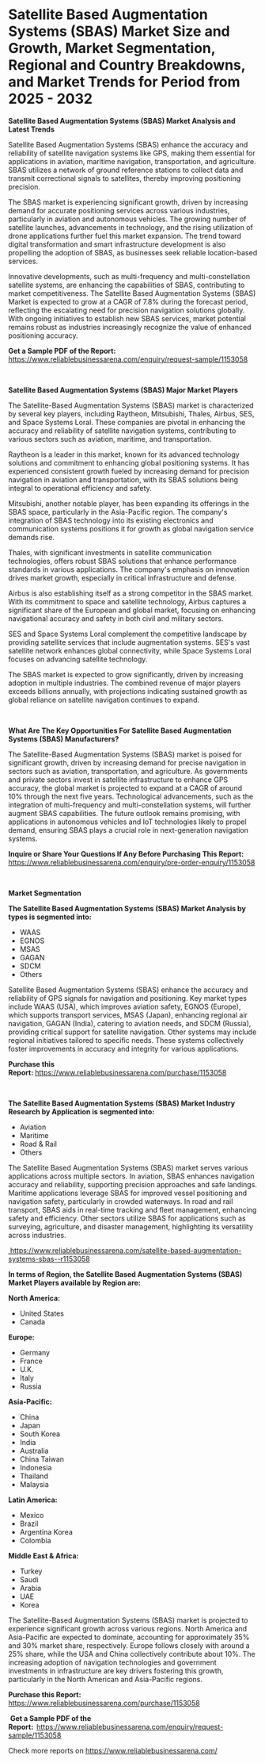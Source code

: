 <p><h1>Satellite Based Augmentation Systems (SBAS) Market Size and Growth, Market Segmentation, Regional and Country Breakdowns, and Market Trends for Period from 2025 -  2032</h1></p><p><strong>Satellite Based Augmentation Systems (SBAS) Market Analysis and Latest Trends</strong></p>
<p><p>Satellite Based Augmentation Systems (SBAS) enhance the accuracy and reliability of satellite navigation systems like GPS, making them essential for applications in aviation, maritime navigation, transportation, and agriculture. SBAS utilizes a network of ground reference stations to collect data and transmit correctional signals to satellites, thereby improving positioning precision.</p><p>The SBAS market is experiencing significant growth, driven by increasing demand for accurate positioning services across various industries, particularly in aviation and autonomous vehicles. The growing number of satellite launches, advancements in technology, and the rising utilization of drone applications further fuel this market expansion. The trend toward digital transformation and smart infrastructure development is also propelling the adoption of SBAS, as businesses seek reliable location-based services.</p><p>Innovative developments, such as multi-frequency and multi-constellation satellite systems, are enhancing the capabilities of SBAS, contributing to market competitiveness. The Satellite Based Augmentation Systems (SBAS) Market is expected to grow at a CAGR of 7.8% during the forecast period, reflecting the escalating need for precision navigation solutions globally. With ongoing initiatives to establish new SBAS services, market potential remains robust as industries increasingly recognize the value of enhanced positioning accuracy.</p></p>
<p><strong>Get a Sample PDF of the Report:&nbsp;</strong> <a href="https://www.reliablebusinessarena.com/enquiry/request-sample/1153058?utm_campaign=2136&utm_medium=2&utm_source=Github&utm_content=ia&utm_term=15022025&utm_id=satellite-based-augmentation-systems-sbas">https://www.reliablebusinessarena.com/enquiry/request-sample/1153058</a></p>
<p>&nbsp;</p>
<p><strong>Satellite Based Augmentation Systems (SBAS) Major Market Players</strong></p>
<p><p>The Satellite-Based Augmentation Systems (SBAS) market is characterized by several key players, including Raytheon, Mitsubishi, Thales, Airbus, SES, and Space Systems Loral. These companies are pivotal in enhancing the accuracy and reliability of satellite navigation systems, contributing to various sectors such as aviation, maritime, and transportation.</p><p>Raytheon is a leader in this market, known for its advanced technology solutions and commitment to enhancing global positioning systems. It has experienced consistent growth fueled by increasing demand for precision navigation in aviation and transportation, with its SBAS solutions being integral to operational efficiency and safety.</p><p>Mitsubishi, another notable player, has been expanding its offerings in the SBAS space, particularly in the Asia-Pacific region. The company's integration of SBAS technology into its existing electronics and communication systems positions it for growth as global navigation service demands rise.</p><p>Thales, with significant investments in satellite communication technologies, offers robust SBAS solutions that enhance performance standards in various applications. The company's emphasis on innovation drives market growth, especially in critical infrastructure and defense.</p><p>Airbus is also establishing itself as a strong competitor in the SBAS market. With its commitment to space and satellite technology, Airbus captures a significant share of the European and global market, focusing on enhancing navigational accuracy and safety in both civil and military sectors.</p><p>SES and Space Systems Loral complement the competitive landscape by providing satellite services that include augmentation systems. SES's vast satellite network enhances global connectivity, while Space Systems Loral focuses on advancing satellite technology.</p><p>The SBAS market is expected to grow significantly, driven by increasing adoption in multiple industries. The combined revenue of major players exceeds billions annually, with projections indicating sustained growth as global reliance on satellite navigation continues to expand.</p></p>
<p>&nbsp;</p>
<p><strong>What Are The Key Opportunities For Satellite Based Augmentation Systems (SBAS) Manufacturers?</strong></p>
<p><p>The Satellite-Based Augmentation Systems (SBAS) market is poised for significant growth, driven by increasing demand for precise navigation in sectors such as aviation, transportation, and agriculture. As governments and private sectors invest in satellite infrastructure to enhance GPS accuracy, the global market is projected to expand at a CAGR of around 10% through the next five years. Technological advancements, such as the integration of multi-frequency and multi-constellation systems, will further augment SBAS capabilities. The future outlook remains promising, with applications in autonomous vehicles and IoT technologies likely to propel demand, ensuring SBAS plays a crucial role in next-generation navigation systems.</p></p>
<p><strong>Inquire or Share Your Questions If Any Before Purchasing This Report:</strong> <a href="https://www.reliablebusinessarena.com/enquiry/pre-order-enquiry/1153058?utm_campaign=2136&utm_medium=2&utm_source=Github&utm_content=ia&utm_term=15022025&utm_id=satellite-based-augmentation-systems-sbas">https://www.reliablebusinessarena.com/enquiry/pre-order-enquiry/1153058</a></p>
<p>&nbsp;</p>
<p><strong>Market Segmentation</strong></p>
<p><strong>The Satellite Based Augmentation Systems (SBAS) Market Analysis by types is segmented into:</strong></p>
<p><ul><li>WAAS</li><li>EGNOS</li><li>MSAS</li><li>GAGAN</li><li>SDCM</li><li>Others</li></ul></p>
<p><p>Satellite Based Augmentation Systems (SBAS) enhance the accuracy and reliability of GPS signals for navigation and positioning. Key market types include WAAS (USA), which improves aviation safety, EGNOS (Europe), which supports transport services, MSAS (Japan), enhancing regional air navigation, GAGAN (India), catering to aviation needs, and SDCM (Russia), providing critical support for satellite navigation. Other systems may include regional initiatives tailored to specific needs. These systems collectively foster improvements in accuracy and integrity for various applications.</p></p>
<p><strong>Purchase this Report:&nbsp;</strong><a href="https://www.reliablebusinessarena.com/purchase/1153058?utm_campaign=2136&utm_medium=2&utm_source=Github&utm_content=ia&utm_term=15022025&utm_id=satellite-based-augmentation-systems-sbas">https://www.reliablebusinessarena.com/purchase/1153058</a></p>
<p>&nbsp;</p>
<p><strong>The Satellite Based Augmentation Systems (SBAS) Market Industry Research by Application is segmented into:</strong></p>
<p><ul><li>Aviation</li><li>Maritime</li><li>Road & Rail</li><li>Others</li></ul></p>
<p><p>The Satellite Based Augmentation Systems (SBAS) market serves various applications across multiple sectors. In aviation, SBAS enhances navigation accuracy and reliability, supporting precision approaches and safe landings. Maritime applications leverage SBAS for improved vessel positioning and navigation safety, particularly in crowded waterways. In road and rail transport, SBAS aids in real-time tracking and fleet management, enhancing safety and efficiency. Other sectors utilize SBAS for applications such as surveying, agriculture, and disaster management, highlighting its versatility across industries.</p></p>
<p><a href="https://www.reliablebusinessarena.com/satellite-based-augmentation-systems-sbas--r1153058?utm_campaign=2136&utm_medium=2&utm_source=Github&utm_content=ia&utm_term=15022025&utm_id=satellite-based-augmentation-systems-sbas">&nbsp;https://www.reliablebusinessarena.com/satellite-based-augmentation-systems-sbas--r1153058</a></p>
<p><strong>In terms of Region, the Satellite Based Augmentation Systems (SBAS) Market Players available by Region are:</strong></p>
<p>
    <p> <strong> North America: </strong>
        <ul>
            <li>United States</li>
            <li>Canada</li>
        </ul>
        </p> 
    <p> <strong> Europe: </strong>
        <ul>
            <li>Germany</li>
            <li>France</li>
            <li>U.K.</li>
            <li>Italy</li>
            <li>Russia</li>
        </ul>
        </p> 
    <p> <strong> Asia-Pacific: </strong>
        <ul>
            <li>China</li>
            <li>Japan</li>
            <li>South Korea</li>
            <li>India</li>
            <li>Australia</li>
            <li>China Taiwan</li>
            <li>Indonesia</li>
            <li>Thailand</li>
            <li>Malaysia</li>
        </ul>
        </p> 
    <p> <strong> Latin America: </strong>
        <ul>
            <li>Mexico</li>
            <li>Brazil</li>
            <li>Argentina Korea</li>
            <li>Colombia</li>
        </ul>
        </p> 
    <p> <strong> Middle East & Africa: </strong>
        <ul>
            <li>Turkey</li>
            <li>Saudi</li>
            <li>Arabia</li>
            <li>UAE</li>
            <li>Korea</li>
        </ul>
    </p>
    </p>
<p><p>The Satellite-Based Augmentation Systems (SBAS) market is projected to experience significant growth across various regions. North America and Asia-Pacific are expected to dominate, accounting for approximately 35% and 30% market share, respectively. Europe follows closely with around a 25% share, while the USA and China collectively contribute about 10%. The increasing adoption of navigation technologies and government investments in infrastructure are key drivers fostering this growth, particularly in the North American and Asia-Pacific regions.</p></p>
<p><strong>Purchase this Report: </strong><a href="https://www.reliablebusinessarena.com/purchase/1153058?utm_campaign=2136&utm_medium=2&utm_source=Github&utm_content=ia&utm_term=15022025&utm_id=satellite-based-augmentation-systems-sbas">https://www.reliablebusinessarena.com/purchase/1153058</a></p>
<p>&nbsp;<strong>Get a Sample PDF of the Report:&nbsp;&nbsp;</strong><a href="https://www.reliablebusinessarena.com/enquiry/request-sample/1153058?utm_campaign=2136&utm_medium=2&utm_source=Github&utm_content=ia&utm_term=15022025&utm_id=satellite-based-augmentation-systems-sbas">https://www.reliablebusinessarena.com/enquiry/request-sample/1153058</a></p>
<p><strong></strong></p>
<p>Check more reports on <a href="https://www.reliablebusinessarena.com/?utm_campaign=2136&utm_medium=2&utm_source=Github&utm_content=ia&utm_term=15022025&utm_id=satellite-based-augmentation-systems-sbas">https://www.reliablebusinessarena.com/</a></p>